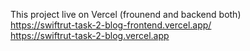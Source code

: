 
This project live on Vercel (frounend and backend both) </br>
https://swiftrut-task-2-blog-frontend.vercel.app/</br>
https://swiftrut-task-2-blog.vercel.app
